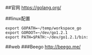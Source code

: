 ##官网
<https://golang.org/>

##linux配置
```
export GOPATH=~/temp/workspace_go
export GOROOT=~/dev/go1.2.1
export PATH=$PATH:~/dev/go1.2.1/bin:
```

##web
###Beego
<http://beego.me/>